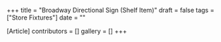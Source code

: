 +++
title = "Broadway Directional Sign (Shelf Item)"
draft = false
tags = ["Store Fixtures"]
date = ""

[Article]
contributors = []
gallery = []
+++